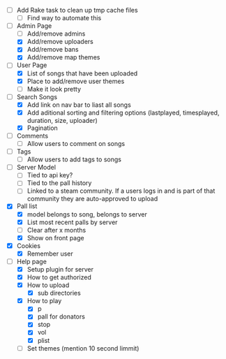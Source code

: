 - [ ] Add Rake task to clean up tmp cache files
    - [ ] Find way to automate this

- [ ] Admin Page
    - [ ] Add/remove admins
    - [x] Add/remove uploaders
    - [x] Add/remove bans
    - [x] Add/remove map themes

- [ ] User Page
    - [x] List of songs that have been uploaded
    - [x] Place to add/remove user themes
    - [ ] Make it look pretty

- [ ] Search Songs
    - [x] Add link on nav bar to liast all songs
    - [x] Add aditional sorting and filtering options (lastplayed, timesplayed, duration, size, uploader)
    - [x] Pagination

- [ ] Comments
    - [ ] Allow users to comment on songs

- [ ] Tags
    - [ ] Allow users to add tags to songs

- [ ] Server Model
    - [ ] Tied to api key?
    - [ ] Tied to the pall history
    - [ ] Linked to a steam community.  If a users logs in and is part of that community they are auto-approved to upload

- [x] Pall list
    - [x] model belongs to song, belongs to server
    - [x] List most recent palls by server
    - [ ] Clear after x months
    - [x] Show on front page

- [x] Cookies
    - [x] Remember user

- [ ] Help page
    - [x] Setup plugin for server
    - [x] How to get authorized
    - [x] How to upload
        - [x] sub directories
    - [x] How to play
        - [x] p
        - [x] pall for donators
        - [x] stop
        - [x] vol
        - [x] plist
    - [ ] Set themes (mention 10 second limmit)

